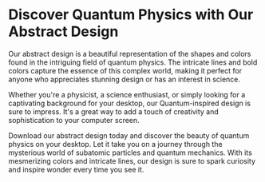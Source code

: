 <!--font:Poppins-->

# Discover Quantum Physics with Our Abstract Design

Our abstract design is a beautiful representation of the shapes and colors found in the intriguing field of quantum physics. The intricate lines and bold colors capture the essence of this complex world, making it perfect for anyone who appreciates stunning design or has an interest in science.

Whether you're a physicist, a science enthusiast, or simply looking for a captivating background for your desktop, our Quantum-inspired design is sure to impress. It's a great way to add a touch of creativity and sophistication to your computer screen.

Download our abstract design today and discover the beauty of quantum physics on your desktop. Let it take you on a journey through the mysterious world of subatomic particles and quantum mechanics. With its mesmerizing colors and intricate lines, our design is sure to spark curiosity and inspire wonder every time you see it.

<!--

Write me markdown content of website with wallpaper:

"An abstract wallpaper inspired by the shapes and colors of quantum physics, with bold colors and intricate lines."

The header of the page should not be copy of the text but rather a real content of the website which is using this wallpaper.


---


# Quantum Wallpaper

Enhance your desktop with our abstract wallpaper inspired by the fascinating world of quantum physics. The wallpaper features bold colors and intricate lines that capture the essence of this complex field.

Whether you're a physicist, science enthusiast, or just appreciate beautiful design, our Quantum Wallpaper is sure to impress. It's perfect for adding a touch of creativity and sophistication to your computer screen.

Download now and experience the beauty of quantum physics on your desktop!


---


Heading should not include word "wallpaper". The website should not be about the wallpaper itself, wallpaper is just a related background, rewrite whole content.


---


# Explore the Quantum World with Our Abstract Design

Our abstract design is inspired by the fascinating shapes and colors of quantum physics. The intricate lines and bold colors capture the essence of this complex field, making it perfect for anyone who appreciates beautiful design or has an interest in science.

Whether you're a physicist, a science enthusiast, or just looking for a stunning background for your desktop, our Quantum-inspired design is sure to impress. It's a great way to add a touch of creativity and sophistication to your computer screen.

Download now and explore the beauty of quantum physics on your desktop. Let our abstract design take you on a journey through the mysterious world of subatomic particles and quantum mechanics.


---


Heading is too long, rewrite whole content.


---


# Discover the Beauty of Quantum Physics with Our Abstract Design

Our abstract design is a stunning representation of the shapes and colors found in the fascinating world of quantum physics. The intricate lines and bold colors capture the essence of this complex field, making it perfect for anyone who appreciates beautiful design or has an interest in science.

Whether you're a physicist, a science enthusiast, or just looking for a captivating background for your desktop, our Quantum-inspired design is sure to impress. It's a great way to add a touch of creativity and sophistication to your computer screen.

Experience the beauty of quantum physics on your desktop by downloading our abstract design today. Let it take you on a journey through the mysterious world of subatomic particles and quantum mechanics. With its mesmerizing colors and intricate lines, our design is sure to inspire awe and wonder every time you see it.


---


Heading is too long, rewrite whole content.


---


# Explore the Fascinating World of Quantum Physics with Our Abstract Design

Our abstract design is a beautiful representation of the shapes and colors found in the intriguing field of quantum physics. The intricate lines and bold colors capture the essence of this complex world, making it perfect for anyone who appreciates stunning design or has an interest in science.

Whether you're a physicist, a science enthusiast, or simply looking for a captivating background for your desktop, our Quantum-inspired design is sure to impress. It's a great way to add a touch of creativity and sophistication to your computer screen.

Download our abstract design today and discover the beauty of quantum physics on your desktop. Let it take you on a journey through the mysterious world of subatomic particles and quantum mechanics. With its mesmerizing colors and intricate lines, our design is sure to spark curiosity and inspire wonder every time you see it.


---


Write me a Google font which is best fitting for the website.

Pick from the list:
- Open Sans
- Playfair Display
- Lato
- Barlow Condensed
- Dancing Script
- Lobster
- Roboto
- Futura
- Alegreya
- Inter
- Great Vibes
- Poppins
- Montserrat
- Orbitron
- Raleway
- IBM Plex Sans
- Exo 2


Write just the font name nothing else.


---


Poppins

-->
